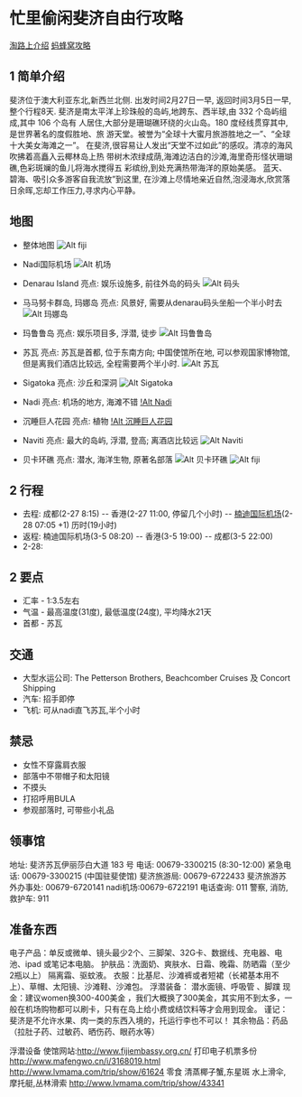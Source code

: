 # 忙里偷闲斐济自由行攻略
[淘路上介绍](http://tao.117go.com/product/56245?refer=tzlsfx&id1=myOrder)
[蚂蜂窝攻略](/files/蚂蜂窝斐济.pdf)
## 1 简单介绍
斐济位于澳大利亚东北,新西兰北侧. 出发时间2月27日一早, 返回时间3月5日一早, 整个行程8天.
斐济是南太平洋上珍珠般的岛屿,地跨东、西半球,由 332 个岛屿组成,其中 106 个岛有 人居住,大部分是珊瑚礁环绕的火山岛。180 度经线贯穿其中,是世界著名的度假胜地、旅 游天堂。被誉为“全球十大蜜月旅游胜地之一”、“全球十大美女海滩之一”。
在斐济,很容易让人发出“天堂不过如此”的感叹。清凉的海风吹拂着高矗入云椰林岛上热 带树木浓绿成荫,海滩边洁白的沙滩,海里奇形怪状珊瑚礁,色彩斑斓的鱼儿将海水搅得五 彩缤纷,到处充满热带海洋的原始美感。 蓝天、碧海、吸引众多游客自我流放”到这里, 在沙滩上尽情地亲近自然,泡浸海水,欣赏落日余晖,忘却工作压力,寻求内心平静。

## 地图
* 整体地图
![Alt fiji](/files/all-map.png)

* Nadi国际机场
![Alt 机场](/files/airport.png)

* Denarau Island
亮点: 娱乐设施多, 前往外岛的码头
![Alt 码头](/files/denarau.png)

* 马马努卡群岛, 玛娜岛
亮点: 风景好, 需要从denarau码头坐船一个半小时去
![Alt 玛娜岛](/files/mana.png)

* 玛鲁鲁岛
亮点: 娱乐项目多, 浮潜, 徒步
![Alt 玛鲁鲁岛](/files/malolo.png)

* 苏瓦
亮点: 苏瓦是首都, 位于东南方向; 中国使馆所在地, 可以参观国家博物馆, 但是离我们酒店比较远, 全程需要两个半小时.
![Alt 苏瓦](/files/suva-hotel.png)

* Sigatoka
亮点: 沙丘和深洞
![Alt Sigatoka](/files/sigatoka.png)

* Nadi
亮点: 机场的地方, 海滩不错
[!Alt Nadi](/files/nadi.png)

* 沉睡巨人花园
亮点: 植物
[!Alt 沉睡巨人花园](/files/garden.png)

* Naviti
亮点: 最大的岛屿, 浮潜, 登高; 离酒店比较远
![Alt Naviti](/files/naviti.png)

* 贝卡环礁
亮点: 潜水, 海洋生物, 原著名部落
![Alt 贝卡环礁](/files/beqa.png)
![Alt fiji](/files/fiji-1.png)
## 2 行程
* 去程: 成都(2-27 8:15) -- 香港(2-27 11:00, 停留几个小时) -- [楠迪国际机场](http://baike.baidu.com/link?url=1N7fzqDGXTrSIUOwgTOu3yAJPwKB9Kch5MGjVsS2T3SmcK1u0ib4mG17cfo5KavMl9YWIn8jUOi3yVIYR5dTQq)(2-28 07:05 +1) 历时(19小时)
* 返程: 楠迪国际机场(3-5 08:20) -- 香港(3-5 19:00) -- 成都(3-5 22:00)
* 2-28:
## 2 要点
* 汇率 - 1:3.5左右
* 气温 - 最高温度(31度), 最低温度(24度), 平均降水21天
* 首都 - 苏瓦

## 交通
* 大型水运公司: The Petterson Brothers, Beachcomber Cruises 及 Concort Shipping
* 汽车: 招手即停
* 飞机: 可从nadi直飞苏瓦,半个小时

## 禁忌
* 女性不穿露肩衣服
* 部落中不带帽子和太阳镜
* 不摸头
* 打招呼用BULA
* 参观部落时, 可带些小礼品

## 领事馆
地址: 斐济苏瓦伊丽莎白大道 183 号
电话: 00679-3300215 (8:30-12:00)
紧急电话: 00679-3300215 (中国驻斐使馆)
斐济旅游局: 00679-6722433
斐济旅游苏外办事处: 00679-6720141
nadi机场:00679-6722191
电话查询: 011
警察, 消防, 救护车: 911


## 准备东西
电子产品：单反或微单、镜头最少2个、三脚架、32G卡、数据线、充电器、电池、ipad 或笔记本电脑。
护肤品：洗面奶、爽肤水、日霜、晚霜、防晒霜（至少2瓶以上） 隔离霜、驱蚊液。
衣服：比基尼、沙滩裤或者短裙（长裙基本用不上）、草帽、太阳镜、沙滩鞋、沙滩包。
浮潜装备： 潜水面镜、呼吸管 、脚蹼
现金：建议women换300-400美金 ，我们大概换了300美金，其实用不到太多，一般在机场购物都可以刷卡，只有在岛上给小费或结饮料等才会用到现金。
谨记：斐济是不允许水果、肉一类的东西入境的，托运行李也不可以！
其余物品：药品（拉肚子药、过敏药、晒伤药、眼药水等）

浮潜设备
使馆网站:http://www.fijiembassy.org.cn/
打印电子机票多份
http://www.mafengwo.cn/i/3168019.html
http://www.lvmama.com/trip/show/61624
零食
清蒸椰子蟹,东星斑
水上滑伞,摩托艇,丛林滑索
http://www.lvmama.com/trip/show/43341


